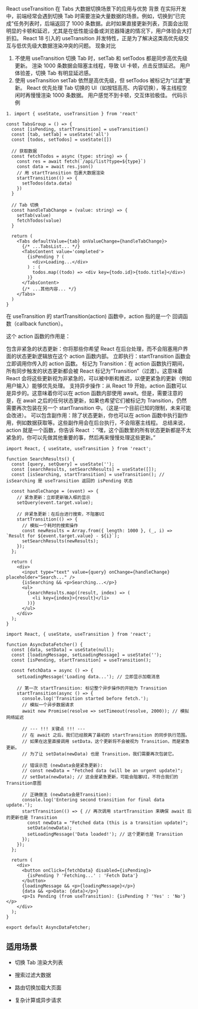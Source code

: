 React useTransition 在 Tabs 大数据切换场景下的应用与优势
背景
在实际开发中，前端经常会遇到切换 Tab 时需要渲染大量数据的场景。例如，切换到“已完成”任务列表时，后端返回了 1000 条数据。此时如果直接更新列表，页面会出现明显的卡顿和延迟，尤其是在低性能设备或浏览器降速的情况下，用户体验会大打折扣。
React 18 引入的 useTransition 并发特性，正是为了解决这类高优先级交互与低优先级大数据渲染冲突的问题。
现象对比
1. 不使用 useTransition
切换 Tab 时，setTab 和 setTodos 都是同步高优先级更新。
渲染 1000 条数据会阻塞主线程，导致 UI 卡顿，点击反馈延迟。
用户体验差，切换 Tab 有明显延迟感。
2. 使用 useTransition
    setTab 依然是高优先级，但 setTodos 被标记为“过渡”更新。
    React 优先处理 Tab 切换的 UI（如按钮高亮、内容切换），等主线程空闲时再慢慢渲染 1000 条数据。
    用户感觉不到卡顿，交互体验极佳。
    代码示例

  ```tsx
  1. import { useState, useTransition } from 'react'
  
  const TabsGroup = () => {
    const [isPending, startTransition] = useTransition()
    const [tab, setTab] = useState('all')
    const [todos, setTodos] = useState([])
  
    // 获取数据
    const fetchTodos = async (type: string) => {
      const res = await fetch(`/api/list?type=${type}`)
      const data = await res.json()
      // 用 startTransition 包裹大数据渲染
      startTransition(() => {
        setTodos(data.data)
      })
    }
  
    // Tab 切换
    const handleTabChange = (value: string) => {
      setTab(value)
      fetchTodos(value)
    }
  
    return (
      <Tabs defaultValue={tab} onValueChange={handleTabChange}>
        {/* ...TabsList... */}
        <TabsContent value='completed'>
          {isPending ? (
            <div>Loading...</div>
          ) : (
            todos.map((todo) => <div key={todo.id}>{todo.title}</div>)
          )}
        </TabsContent>
        {/* ...其他内容... */}
      </Tabs>
    )
  }
  ```

在 useTransition 的 startTransition(action) 函数中，action 指的是一个 回调函数（callback function）。

这个 action 函数的作用是：

包含非紧急的状态更新：你将那些你希望 React 在后台处理，而不会阻塞用户界面的状态更新逻辑放在这个 action 函数内部。
立即执行：startTransition 函数会立即调用你传入的 action 函数。
标记为 Transition：在 action 函数执行期间，所有同步触发的状态更新都会被 React 标记为“Transition”（过渡）。这意味着 React 会将这些更新视为非紧急的，可以被中断和推迟，以便更紧急的更新（例如用户输入）能够优先处理。
支持异步操作：从 React 19 开始，action 函数可以是异步的。这意味着你可以在 action 函数内部使用 await。但是，需要注意的是，在 await 之后的任何状态更新，如果也希望它们被标记为 Transition，仍然需要再次包装在另一个 startTransition 中。（这是一个目前已知的限制，未来可能会改进）。
可以包含副作用：除了状态更新，你也可以在 action 函数中执行副作用，例如数据获取等。这些副作用会在后台执行，不会阻塞主线程。
总结来说，action 就是一个函数，你告诉 React ：“嘿，这个函数里的所有状态更新都是不太紧急的，你可以先做其他重要的事，然后再来慢慢处理这些更新。”

```tsx
import React, { useState, useTransition } from 'react';

function SearchResults() {
  const [query, setQuery] = useState('');
  const [searchResults, setSearchResults] = useState([]);
  const [isSearching, startTransition] = useTransition(); // isSearching 是 useTransition 返回的 isPending 状态

  const handleChange = (event) => {
    // 紧急更新：立即更新输入框的显示
    setQuery(event.target.value);

    // 非紧急更新：在后台进行搜索，不阻塞UI
    startTransition(() => {
      // 模拟一个耗时的搜索操作
      const newResults = Array.from({ length: 1000 }, (_, i) => `Result for ${event.target.value} - ${i}`);
      setSearchResults(newResults);
    });
  };

  return (
    <div>
      <input type="text" value={query} onChange={handleChange} placeholder="Search..." />
      {isSearching && <p>Searching...</p>}
      <ul>
        {searchResults.map((result, index) => (
          <li key={index}>{result}</li>
        ))}
      </ul>
    </div>
  );
}
```

```tsx
import React, { useState, useTransition } from 'react';

function AsyncDataFetcher() {
  const [data, setData] = useState(null);
  const [loadingMessage, setLoadingMessage] = useState('');
  const [isPending, startTransition] = useTransition();

  const fetchData = async () => {
    setLoadingMessage('Loading data...'); // 立即显示加载消息

    // 第一次 startTransition: 标记整个异步操作的开始为 Transition
    startTransition(async () => {
      console.log('Transition started before fetch.');
      // 模拟一个异步数据请求
      await new Promise(resolve => setTimeout(resolve, 2000)); // 模拟网络延迟

      // --- !!! 关键点 !!! ---
      // 在 await 之后，我们已经脱离了最初的 startTransition 的同步执行范围。
      // 如果在这里直接调用 setData，这个更新将不会被视为 Transition，而是紧急更新。
      // 为了让 setData(newData) 也是 Transition，我们需要再次包装它。

      // 错误示范 (newData会是紧急更新):
      // const newData = "Fetched data (will be an urgent update)";
      // setData(newData); // 这会是紧急更新，可能会阻塞UI，不符合我们的Transition意图

      // 正确做法 (newData会是Transition):
      console.log('Entering second transition for final data update.');
      startTransition(() => { // 再次调用 startTransition 来确保 await 后的更新也是 Transition
        const newData = "Fetched data (this is a transition update)";
        setData(newData);
        setLoadingMessage('Data loaded!'); // 这个更新也是 Transition
      });
    });
  };

  return (
    <div>
      <button onClick={fetchData} disabled={isPending}>
        {isPending ? 'Fetching...' : 'Fetch Data'}
      </button>
      {loadingMessage && <p>{loadingMessage}</p>}
      {data && <p>Data: {data}</p>}
      <p>Is Pending (from useTransition): {isPending ? 'Yes' : 'No'}</p>
    </div>
  );
}

export default AsyncDataFetcher;
```



## 适用场景

- 切换 Tab 渲染大列表

- 搜索过滤大数据

- 路由切换加载大页面

- 复杂计算或异步请求